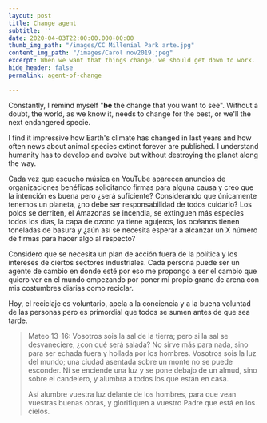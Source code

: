 ```yaml
---
layout: post
title: Change agent
subtitle: ''
date: 2020-04-03T22:00:00.000+00:00
thumb_img_path: "/images/CC Millenial Park arte.jpg"
content_img_path: "/images/Carol nov2019.jpeg"
excerpt: When we want that things change, we should get down to work.
hide_header: false
permalink: agent-of-change

---
```

Constantly, I remind myself "**be** the change that you want to see". Without a doubt, the world, as we know it, needs to change for the best, or we'll the next endangered specie.

I find it impressive how Earth's climate has changed in last years and how often news about animal species extinct forever are published. I understand humanity has to develop and evolve but without destroying the planet along the way.

Cada vez que escucho música en YouTube aparecen anuncios de organizaciones benéficas solicitando firmas para alguna causa y creo que la intención es buena pero ¿será suficiente? Considerando que únicamente tenemos un planeta, ¿no debe ser responsabilidad de todos cuidarlo? Los polos se derriten, el Amazonas se incendia, se extinguen más especies todos los días, la capa de ozono ya tiene agujeros, los océanos tienen toneladas de basura y ¿aún así se necesita esperar a alcanzar un X número de firmas para hacer algo al respecto?

Considero que se necesita un plan de acción fuera de la política y los intereses de ciertos sectores industriales. Cada persona puede ser un agente de cambio en donde esté por eso me propongo a ser el cambio que quiero ver en el mundo empezando por poner mi propio grano de arena con mis costumbres diarias como reciclar.

Hoy, el reciclaje es voluntario, apela a la conciencia y a la buena voluntad de las personas pero es primordial que todos se sumen antes de que sea tarde.

> Mateo 13-16: Vosotros sois la sal de la tierra; pero si la sal se desvaneciere, ¿con qué será salada? No sirve más para nada, sino para ser echada fuera y hollada por los hombres. Vosotros sois la luz del mundo; una ciudad asentada sobre un monte no se puede esconder. Ni se enciende una luz y se pone debajo de un almud, sino sobre el candelero, y alumbra a todos los que están en casa.
>
> Así alumbre vuestra luz delante de los hombres, para que vean vuestras buenas obras, y glorifiquen a vuestro Padre que está en los cielos.
